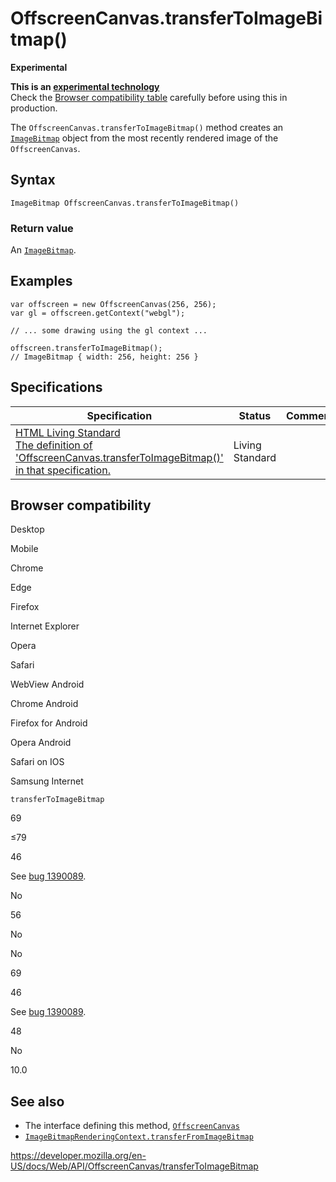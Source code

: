 # OffscreenCanvas.transferToImageBitmap()

**Experimental**

**This is an [experimental technology](https://developer.mozilla.org/en-US/docs/MDN/Guidelines/Conventions_definitions#experimental)**  
Check the [Browser compatibility table](#browser_compatibility) carefully before using this in production.

The `OffscreenCanvas.transferToImageBitmap()` method creates an [`ImageBitmap`](../imagebitmap) object from the most recently rendered image of the `OffscreenCanvas`.

## Syntax

    ImageBitmap OffscreenCanvas.transferToImageBitmap()

### Return value

An [`ImageBitmap`](../imagebitmap).

## Examples

    var offscreen = new OffscreenCanvas(256, 256);
    var gl = offscreen.getContext("webgl");

    // ... some drawing using the gl context ...

    offscreen.transferToImageBitmap();
    // ImageBitmap { width: 256, height: 256 }

## Specifications

<table><thead><tr class="header"><th>Specification</th><th>Status</th><th>Comment</th></tr></thead><tbody><tr class="odd"><td><a href="https://html.spec.whatwg.org/multipage/#dom-offscreencanvas-transfertoimagebitmap">HTML Living Standard<br />
<span class="small">The definition of 'OffscreenCanvas.transferToImageBitmap()' in that specification.</span></a></td><td><span class="spec-living">Living Standard</span></td><td></td></tr></tbody></table>

## Browser compatibility

Desktop

Mobile

Chrome

Edge

Firefox

Internet Explorer

Opera

Safari

WebView Android

Chrome Android

Firefox for Android

Opera Android

Safari on IOS

Samsung Internet

`transferToImageBitmap`

69

≤79

46

See [bug 1390089](https://bugzil.la/1390089).

No

56

No

No

69

46

See [bug 1390089](https://bugzil.la/1390089).

48

No

10.0

## See also

- The interface defining this method, [`OffscreenCanvas`](../offscreencanvas)
- [`ImageBitmapRenderingContext.transferFromImageBitmap`](../imagebitmaprenderingcontext/transferfromimagebitmap)

<a href="https://developer.mozilla.org/en-US/docs/Web/API/OffscreenCanvas/transferToImageBitmap" class="_attribution-link">https://developer.mozilla.org/en-US/docs/Web/API/OffscreenCanvas/transferToImageBitmap</a>

